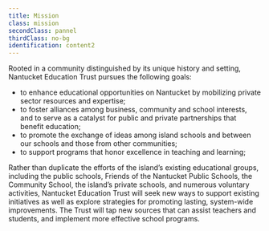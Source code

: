 ```yaml
---
title: Mission
class: mission
secondClass: pannel
thirdClass: no-bg
identification: content2
---
```

Rooted in a community distinguished by its unique history and setting, Nantucket Education Trust pursues the following goals:
<ul class="content-ul">
    <li>to enhance educational opportunities on Nantucket by mobilizing private sector resources and expertise;</li>
    <li>to foster alliances among business, community and school interests, and to serve as a catalyst for public and private partnerships that benefit education;</li>
    <li>to promote the exchange of ideas among island schools and between our schools and those from other communities;</li>
    <li>to support programs that honor excellence in teaching and learning;</li>
    </ul>
 Rather than duplicate the efforts of the island’s existing educational groups, including the public schools, Friends of the Nantucket Public Schools, the Community School, the island’s private schools, and numerous voluntary activities, Nantucket Education Trust will seek new ways to support existing initiatives as well as explore strategies for promoting lasting, system-wide improvements.  The Trust will tap new sources that can assist teachers and students, and implement more effective school programs.
